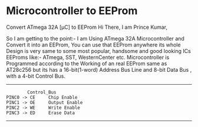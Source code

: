 # Microcontroller to EEProm

 Convert ATmega 32A [µC] to EEProm
Hi There,
I am Prince Kumar,

So I am getting to the point:-
I am Using ATmega 32A Microcontroller and Convert it into an EEProm, You can use that EEProm anywhere its whole Design is very same to some most popular, handsome and good looking ICs EEProms like:- ATmega, SST, WesternCenter etc. Microcontroller is Programmed according to the Working of an real EEProm same as AT28c256 but its has a 16-bit(1-word) Address Bus Line  and 8-bit Data Bus , with a 4-bit Control Bus.

			             
--------------------------------------------------
		    Control_Bus
	PINC0 -> CE		Chip Enable		   
	PINC1 -> OE		Output Enable	   
	PINC2 -> WE		Write Enable	    
	PINC3 -> ED		Erase Data		     
--------------------------------------------------
